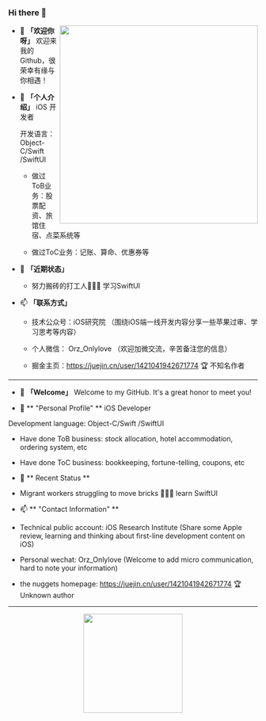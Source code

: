 ### Hi there 👋

<img align="right" src="https://github-readme-stats.vercel.app/api?username=ioswei&show_icons=true?&hide_title=true" width="400px"  />


- 👋 **「欢迎你呀」** 欢迎来我的Github，很荣幸有缘与你相遇！

- 👀 **「个人介绍」** iOS 开发者

    开发语言：Object-C/Swift /SwiftUI
  
    + 做过ToB业务：股票配资、旅馆住宿、点菜系统等
    
    + 做过ToC业务：记账、算命、优惠券等

- 🌱 **「近期状态」** 

    + 努力搬砖的打工人👷🏻‍♂️ 学习SwiftUI

- 📫 **「联系方式」** 

    + 技术公众号：iOS研究院  （围绕iOS端一线开发内容分享一些苹果过审、学习思考等内容）
    
    + 个人微信： Orz_Onlylove （欢迎加微交流，辛苦备注您的信息）

    + 掘金主页：https://juejin.cn/user/1421041942671774 🏆 不知名作者
    
----

- 👋 **「Welcome」** Welcome to my GitHub. It's a great honor to meet you!

- 👀 ** "Personal Profile" ** iOS Developer

Development language: Object-C/Swift /SwiftUI

+ Have done ToB business: stock allocation, hotel accommodation, ordering system, etc

+ Have done ToC business: bookkeeping, fortune-telling, coupons, etc

- 🌱 ** Recent Status **

+ Migrant workers struggling to move bricks 👷🏻‍♂️ learn SwiftUI

- 📫 ** "Contact Information" **

+ Technical public account: iOS Research Institute (Share some Apple review, learning and thinking about first-line development content on iOS)

+ Personal wechat: Orz_Onlylove (Welcome to add micro communication, hard to note your information)

+ the nuggets homepage: https://juejin.cn/user/1421041942671774 🏆 Unknown author

----
<div align="center">
<img src="https://user-images.githubusercontent.com/10896186/178912947-50d44e55-4f40-4289-b409-c1bf0ba93ebe.png" width="200px" />
</div>

